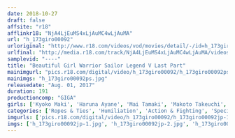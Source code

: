 ```yaml
---
date: 2018-10-27
draft: false
affsite: "r18"
afflinkr18: "NjA4LjEuMS4xLjAuMC4wLjAuMA"
url: "h_173giro00092"
urloriginal: "http://www.r18.com/videos/vod/movies/detail/-/id=h_173giro00092"
urlfinal: "http://media.r18.com/track/NjA4LjEuMS4xLjAuMC4wLjAuMA/videos/vod/movies/detail/-/id=h_173giro00092"
samplevid: "----"
title: "Beautiful Girl Warrior Sailor Legend V Last Part"
mainimgurl: "pics.r18.com/digital/video/h_173giro00092/h_173giro00092ps.jpg"
mainimgs: "h_173giro00092ps.jpg"
releasedate: "Aug. 01, 2017"
duration: 191
productioncomp: "GIGA"
girls: ['Kyoko Maki', 'Haruna Ayane', 'Mai Tamaki', 'Makoto Takeuchi', 'Moa Hoshizora', 'Emiri Takayama', 'Ran Narutsuki']
categories: ['Ropes & Ties', 'Humiliation', 'Action & Fighting', 'Special Effects']
imgurls: ['pics.r18.com/digital/video/h_173giro00092/h_173giro00092jp-1.jpg', 'pics.r18.com/digital/video/h_173giro00092/h_173giro00092jp-2.jpg', 'pics.r18.com/digital/video/h_173giro00092/h_173giro00092jp-3.jpg', 'pics.r18.com/digital/video/h_173giro00092/h_173giro00092jp-4.jpg', 'pics.r18.com/digital/video/h_173giro00092/h_173giro00092jp-5.jpg', 'pics.r18.com/digital/video/h_173giro00092/h_173giro00092jp-6.jpg', 'pics.r18.com/digital/video/h_173giro00092/h_173giro00092jp-7.jpg', 'pics.r18.com/digital/video/h_173giro00092/h_173giro00092jp-8.jpg', 'pics.r18.com/digital/video/h_173giro00092/h_173giro00092jp-9.jpg', 'pics.r18.com/digital/video/h_173giro00092/h_173giro00092jp-10.jpg', 'pics.r18.com/digital/video/h_173giro00092/h_173giro00092jp-11.jpg', 'pics.r18.com/digital/video/h_173giro00092/h_173giro00092jp-12.jpg', 'pics.r18.com/digital/video/h_173giro00092/h_173giro00092jp-13.jpg', 'pics.r18.com/digital/video/h_173giro00092/h_173giro00092jp-14.jpg', 'pics.r18.com/digital/video/h_173giro00092/h_173giro00092jp-15.jpg', 'pics.r18.com/digital/video/h_173giro00092/h_173giro00092jp-16.jpg', 'pics.r18.com/digital/video/h_173giro00092/h_173giro00092jp-17.jpg', 'pics.r18.com/digital/video/h_173giro00092/h_173giro00092jp-18.jpg', 'pics.r18.com/digital/video/h_173giro00092/h_173giro00092jp-19.jpg', 'pics.r18.com/digital/video/h_173giro00092/h_173giro00092jp-20.jpg']
imgs: ['h_173giro00092jp-1.jpg', 'h_173giro00092jp-2.jpg', 'h_173giro00092jp-3.jpg', 'h_173giro00092jp-4.jpg', 'h_173giro00092jp-5.jpg', 'h_173giro00092jp-6.jpg', 'h_173giro00092jp-7.jpg', 'h_173giro00092jp-8.jpg', 'h_173giro00092jp-9.jpg', 'h_173giro00092jp-10.jpg', 'h_173giro00092jp-11.jpg', 'h_173giro00092jp-12.jpg', 'h_173giro00092jp-13.jpg', 'h_173giro00092jp-14.jpg', 'h_173giro00092jp-15.jpg', 'h_173giro00092jp-16.jpg', 'h_173giro00092jp-17.jpg', 'h_173giro00092jp-18.jpg', 'h_173giro00092jp-19.jpg', 'h_173giro00092jp-20.jpg']
---
```

